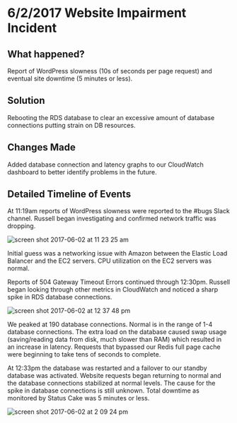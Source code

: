 # 6/2/2017 Website Impairment Incident

## What happened?
Report of WordPress slowness (10s of seconds per page request) and eventual site downtime (5 minutes or less).

## Solution
Rebooting the RDS database to clear an excessive amount of database connections putting strain on DB resources.

## Changes Made
Added database connection and latency graphs to our CloudWatch dashboard to better identify problems in the future.

## Detailed Timeline of Events
At 11:19am reports of WordPress slowness were reported to the #bugs Slack channel. Russell began investigating and confirmed network traffic was dropping.

![screen shot 2017-06-02 at 11 23 25 am](https://cloud.githubusercontent.com/assets/867430/26738733/46caf350-479d-11e7-9a85-cc7ea30b0bf9.jpg)

Initial guess was a networking issue with Amazon between the Elastic Load Balancer and the EC2 servers. CPU utilization on the EC2 servers was normal. 
 
Reports of 504 Gateway Timeout Errors continued through 12:30pm. Russell began looking through other metrics in CloudWatch and noticed a sharp spike in RDS database connections. 

![screen shot 2017-06-02 at 12 37 48 pm](https://cloud.githubusercontent.com/assets/867430/26738764/68ef249c-479d-11e7-8fbc-519246e13dcf.jpg)

We peaked at 190 database connections. Normal is in the range of 1-4 database connections. The extra load on the database caused swap usage (saving/reading data from disk, much slower than RAM) which resulted in an increase in latency. Requests that bypassed our Redis full page cache were beginning to take tens of seconds to complete. 
 
At 12:33pm the database was restarted and a failover to our standby database was activated. Website requests began returning to normal and the database connections stabilized at normal levels. The cause for the spike in database connections is still unknown. Total downtime as monitored by Status Cake was 5 minutes or less.

![screen shot 2017-06-02 at 2 09 24 pm](https://cloud.githubusercontent.com/assets/867430/26738777/75167dc4-479d-11e7-87e9-1bfeb9be6c75.jpg)
